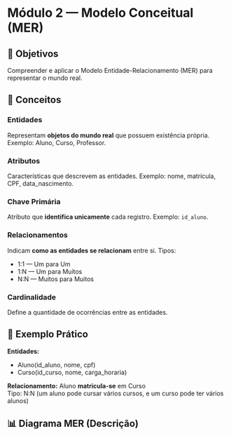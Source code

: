 # Módulo 2 — Modelo Conceitual (MER)

## 🎯 Objetivos
Compreender e aplicar o Modelo Entidade-Relacionamento (MER) para representar o mundo real.

## 🧠 Conceitos

### Entidades
Representam **objetos do mundo real** que possuem existência própria.
Exemplo: Aluno, Curso, Professor.

### Atributos
Características que descrevem as entidades.
Exemplo: nome, matrícula, CPF, data_nascimento.

### Chave Primária
Atributo que **identifica unicamente** cada registro.
Exemplo: `id_aluno`.

### Relacionamentos
Indicam **como as entidades se relacionam** entre si.
Tipos:
- 1:1 — Um para Um  
- 1:N — Um para Muitos  
- N:N — Muitos para Muitos

### Cardinalidade
Define a quantidade de ocorrências entre as entidades.

## 🧱 Exemplo Prático

**Entidades:**
- Aluno(id_aluno, nome, cpf)
- Curso(id_curso, nome, carga_horaria)

**Relacionamento:**
Aluno **matricula-se** em Curso  
Tipo: N:N (um aluno pode cursar vários cursos, e um curso pode ter vários alunos)

## 📊 Diagrama MER (Descrição)

